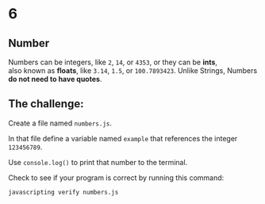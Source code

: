# 6

## Number

Numbers can be integers, like `2`, `14`, or `4353`, or they can be **ints**,  
also known as **floats**, like `3.14`, `1.5`, or `100.7893423`. Unlike Strings, Numbers **do not need to have quotes**.

## The challenge:

Create a file named `numbers.js`.

In that file define a variable named `example` that references the integer `123456789`.

Use `console.log()` to print that number to the terminal.

Check to see if your program is correct by running this command:

`javascripting verify numbers.js`

